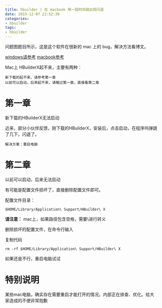 ```yaml
---
title: hbuilder | 在 macbook 用一段时间就出现闪退
date: 2019-12-07 22:52:39
categories:
- hbuilder
tags:
- hbuilder
---
```

问题图题目所示，这是这个软件在很新的 mac 上的 bug，解决方法看博文。

<!-- more -->

[windows请参考](http://ask.dcloud.net.cn/article/35583)
[macbook参考](https://ask.dcloud.net.cn/article/35756)

Mac上 HBuilderX起不来，主要有两种：

	新下载的起不来，请参考第一章
	以前可以启动，后来起不来，请略过第一章，直接看第二章

# 第一章

新下载的HBuilderX无法启动

近来，部分小伙伴反馈，刚下载的HBuilderX，安装后，点击启动，在程序呜弹跳了几下，闪退了。

	解决方案：重启电脑

# 第二章

以前可以启动，后来无法启动

有可能是配置文件损坏了，直接删除配置文件即可。

配置文件目录：

	$HOME/Library/Application\ Support/HBuilder\ X

**请注意：** mac上，如果路径包含空格，需要\进行转义

删除损坏的配置文件，在命令行输入

复制代码

	rm -rf $HOME/Library/Application\ Support/HBuilder\ X

如果还是不行，重启电脑试试

# 特别说明

某些mac电脑，确实存在需要重启才能打开的情况。内部正在排查、优化。给大家造成的不便非常抱歉